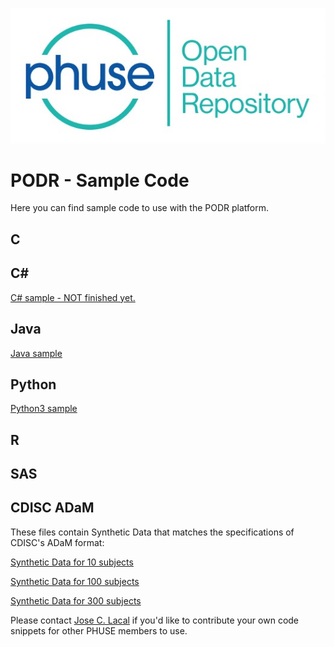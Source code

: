 ![PHUSE PODR Logo Logo](/PODR.jpeg)
# PODR - Sample Code

Here you can find sample code to use with the PODR platform.

## C

## C#
[C# sample - NOT finished yet.](/sample_code/PHUSE_PODR.csharp)

## Java
[Java sample](/sample_code/PHUSE_PODR.java)

## Python
[Python3 sample](/sample_code/PHUSE_PODR.py)

## R

## SAS

## CDISC ADaM
These files contain Synthetic Data that matches the specifications of CDISC's ADaM format:

[Synthetic Data for 10 subjects](/sample_code/ADaM_SyntData_10.csv)

[Synthetic Data for 100 subjects](/sample_code/ADaM_SyntData_100.csv)

[Synthetic Data for 300 subjects](/sample_code/ADaM_SyntData_300.csv)

Please contact [Jose C. Lacal](mailto:Jose.Lacal@NIHPO.com) if you'd like to contribute your own code snippets for other PHUSE members to use.